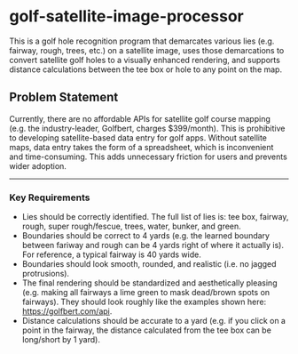 # golf-satellite-image-processor
This is a golf hole recognition program that demarcates various lies (e.g. fairway, rough, trees, etc.) on a satellite image, uses those demarcations to convert satellite golf holes to a visually enhanced rendering, and supports distance calculations between the tee box or hole to any point on the map.
## Problem Statement
Currently, there are no affordable APIs for satellite golf course mapping (e.g. the industry-leader, Golfbert, charges $399/month). This is prohibitive to developing satellite-based data entry for golf apps. Without satellite maps, data entry takes the form of a spreadsheet, which is inconvenient and time-consuming. This adds unnecessary friction for users and prevents wider adoption.
***
### Key Requirements
* Lies should be correctly identified. The full list of lies is: tee box, fairway, rough, super rough/fescue, trees, water, bunker, and green.
* Boundaries should be correct to 4 yards (e.g. the learned boundary between fariway and rough can be 4 yards right of where it actually is). For reference, a typical fairway is 40 yards wide. 
* Boundaries should look smooth, rounded, and realistic (i.e. no jagged protrusions). 
* The final rendering should be standardized and aesthetically pleasing (e.g. making all fairways a lime green to mask dead/brown spots on fairways). They should look roughly like the examples shown here: https://golfbert.com/api.
* Distance calculations should be accurate to a yard (e.g. if you click on a point in the fairway, the distance calculated from the tee box can be long/short by 1 yard).
